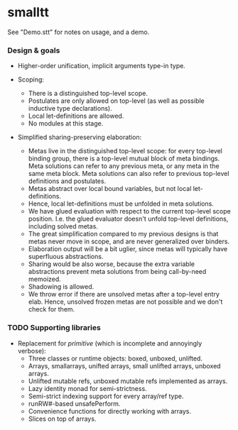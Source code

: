 # smalltt

See "Demo.stt" for notes on usage, and a demo.


### Design & goals

- Higher-order unification, implicit arguments type-in type.
- Scoping:
  + There is a distinguished top-level scope.
  + Postulates are only allowed on top-level (as well as possible inductive type declarations).
  + Local let-definitions are allowed.
  + No modules at this stage.

- Simplified sharing-preserving elaboration:
  + Metas live in the distinguished top-level scope: for every top-level binding
    group, there is a top-level mutual block of meta bindings. Meta solutions
    can refer to any previous meta, or any meta in the same meta block. Meta
    solutions can also refer to previous top-level definitions and postulates.
  + Metas abstract over local bound variables, but not local let-definitions.
  + Hence, local let-definitions must be unfolded in meta solutions.
  + We have glued evaluation with respect to the current top-level scope position. I.e.
    the glued evaluator doesn't unfold top-level definitions, including solved metas.
  + The great simplification compared to my previous designs is that metas never
    move in scope, and are never generalized over binders.
  + Elaboration output will be a bit uglier, since metas will typically have
    superfluous abstractions.
  + Sharing would be also worse, because the extra variable abstractions prevent
    meta solutions from being call-by-need memoized.
  + Shadowing is allowed.
  + We throw error if there are unsolved metas after a top-level entry elab. Hence,
    unsolved frozen metas are not possible and we don't check for them.


### TODO Supporting libraries

- Replacement for *primitive* (which is incomplete and annoyingly verbose):
  + Three classes or runtime objects: boxed, unboxed, unlifted.
  + Arrays, smallarrays, unifted arrays, small unlifted arrays, unboxed arrays.
  + Unlifted mutable refs, unboxed mutable refs implemented as arrays.
  + Lazy identity monad for semi-strictness.
  + Semi-strict indexing support for every array/ref type.
  + runRW#-based unsafePerform.
  + Convenience functions for directly working with arrays.
  + Slices on top of arrays.
